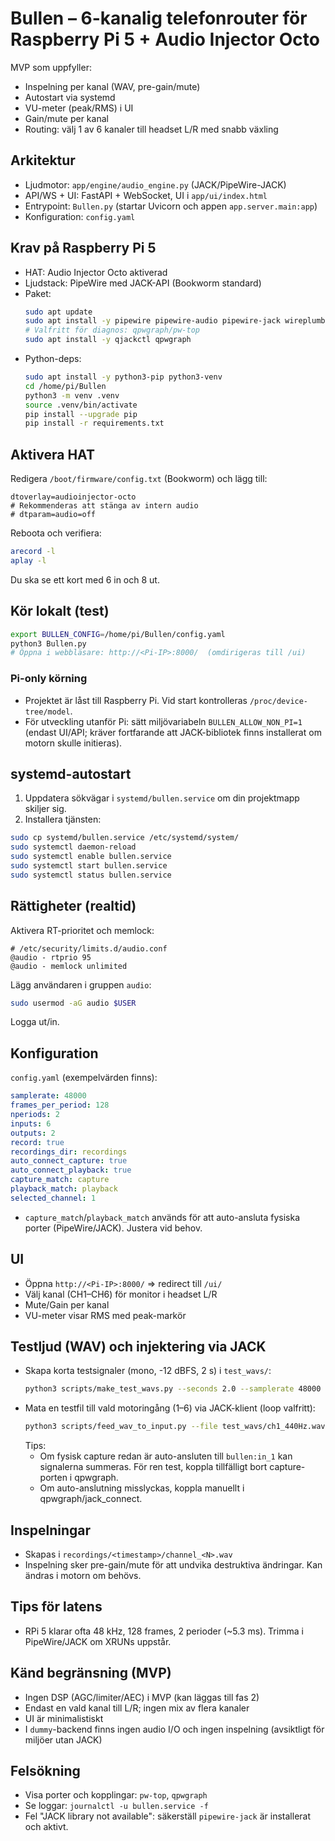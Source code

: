 # Bullen – 6-kanalig telefonrouter för Raspberry Pi 5 + Audio Injector Octo

MVP som uppfyller:
- Inspelning per kanal (WAV, pre-gain/mute)
- Autostart via systemd
- VU-meter (peak/RMS) i UI
- Gain/mute per kanal
- Routing: välj 1 av 6 kanaler till headset L/R med snabb växling

## Arkitektur
- Ljudmotor: `app/engine/audio_engine.py` (JACK/PipeWire-JACK)
- API/WS + UI: FastAPI + WebSocket, UI i `app/ui/index.html`
- Entrypoint: `Bullen.py` (startar Uvicorn och appen `app.server.main:app`)
- Konfiguration: `config.yaml`

## Krav på Raspberry Pi 5
- HAT: Audio Injector Octo aktiverad
- Ljudstack: PipeWire med JACK-API (Bookworm standard)
- Paket:
  ```bash
  sudo apt update
  sudo apt install -y pipewire pipewire-audio pipewire-jack wireplumber alsa-utils libsndfile1
  # Valfritt för diagnos: qpwgraph/pw-top
  sudo apt install -y qjackctl qpwgraph
  ```
- Python-deps:
  ```bash
  sudo apt install -y python3-pip python3-venv
  cd /home/pi/Bullen
  python3 -m venv .venv
  source .venv/bin/activate
  pip install --upgrade pip
  pip install -r requirements.txt
  ```

## Aktivera HAT
Redigera `/boot/firmware/config.txt` (Bookworm) och lägg till:
```
dtoverlay=audioinjector-octo
# Rekommenderas att stänga av intern audio
# dtparam=audio=off
```
Reboota och verifiera:
```bash
arecord -l
aplay -l
```
Du ska se ett kort med 6 in och 8 ut.

## Kör lokalt (test)
```bash
export BULLEN_CONFIG=/home/pi/Bullen/config.yaml
python3 Bullen.py
# Öppna i webbläsare: http://<Pi-IP>:8000/  (omdirigeras till /ui)
```

### Pi-only körning
- Projektet är låst till Raspberry Pi. Vid start kontrolleras `/proc/device-tree/model`.
- För utveckling utanför Pi: sätt miljövariabeln `BULLEN_ALLOW_NON_PI=1` (endast UI/API; kräver fortfarande att JACK-bibliotek finns installerat om motorn skulle initieras).

## systemd-autostart
1) Uppdatera sökvägar i `systemd/bullen.service` om din projektmapp skiljer sig.
2) Installera tjänsten:
```bash
sudo cp systemd/bullen.service /etc/systemd/system/
sudo systemctl daemon-reload
sudo systemctl enable bullen.service
sudo systemctl start bullen.service
sudo systemctl status bullen.service
```

## Rättigheter (realtid)
Aktivera RT-prioritet och memlock:
```
# /etc/security/limits.d/audio.conf
@audio - rtprio 95
@audio - memlock unlimited
```
Lägg användaren i gruppen `audio`:
```bash
sudo usermod -aG audio $USER
```
Logga ut/in.

## Konfiguration
`config.yaml` (exempelvärden finns):
```yaml
samplerate: 48000
frames_per_period: 128
nperiods: 2
inputs: 6
outputs: 2
record: true
recordings_dir: recordings
auto_connect_capture: true
auto_connect_playback: true
capture_match: capture
playback_match: playback
selected_channel: 1
```
- `capture_match`/`playback_match` används för att auto-ansluta fysiska porter (PipeWire/JACK). Justera vid behov.

## UI
- Öppna `http://<Pi-IP>:8000/` => redirect till `/ui/`
- Välj kanal (CH1–CH6) för monitor i headset L/R
- Mute/Gain per kanal
- VU-meter visar RMS med peak-markör

## Testljud (WAV) och injektering via JACK
- Skapa korta testsignaler (mono, -12 dBFS, 2 s) i `test_wavs/`:
  ```bash
  python3 scripts/make_test_wavs.py --seconds 2.0 --samplerate 48000
  ```
- Mata en testfil till vald motoringång (1–6) via JACK-klient (loop valfritt):
  ```bash
  python3 scripts/feed_wav_to_input.py --file test_wavs/ch1_440Hz.wav --input 1 --loop
  ```
  Tips:
  - Om fysisk capture redan är auto-ansluten till `bullen:in_1` kan signalerna summeras. För ren test, koppla tillfälligt bort capture-porten i qpwgraph.
  - Om auto-anslutning misslyckas, koppla manuellt i qpwgraph/jack_connect.

## Inspelningar
- Skapas i `recordings/<timestamp>/channel_<N>.wav`
- Inspelning sker pre-gain/mute för att undvika destruktiva ändringar. Kan ändras i motorn om behövs.

## Tips för latens
- RPi 5 klarar ofta 48 kHz, 128 frames, 2 perioder (~5.3 ms). Trimma i PipeWire/JACK om XRUNs uppstår.

## Känd begränsning (MVP)
- Ingen DSP (AGC/limiter/AEC) i MVP (kan läggas till fas 2)
- Endast en vald kanal till L/R; ingen mix av flera kanaler
- UI är minimalistiskt
- I `dummy`-backend finns ingen audio I/O och ingen inspelning (avsiktligt för miljöer utan JACK)

## Felsökning
- Visa porter och kopplingar: `pw-top`, `qpwgraph`
- Se loggar: `journalctl -u bullen.service -f`
- Fel "JACK library not available": säkerställ `pipewire-jack` är installerat och aktivt.
